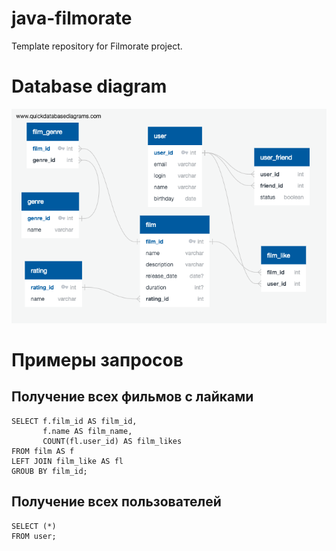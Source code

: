 # java-filmorate
Template repository for Filmorate project.

# Database diagram

![](database_diagram.png)

# Примеры запросов
## Получение всех фильмов с лайками

    SELECT f.film_id AS film_id,
           f.name AS film_name,
           COUNT(fl.user_id) AS film_likes
    FROM film AS f
    LEFT JOIN film_like AS fl
    GROUB BY film_id;

## Получение всех пользователей

    SELECT (*)
    FROM user;


